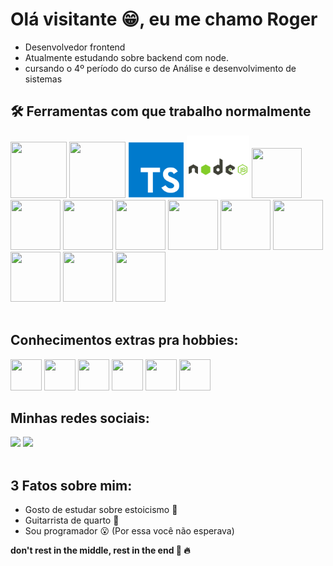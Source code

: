 # Olá visitante :grin:, eu me chamo **Roger** 
- Desenvolvedor frontend
- Atualmente estudando sobre backend com node.
- cursando o 4º período do curso de Análise e desenvolvimento de sistemas


    
## 🛠 **Ferramentas com que trabalho normalmente**

<div>
     <img src="https://cdn.jsdelivr.net/gh/devicons/devicon/icons/react/react-original-wordmark.svg"                width="90" height="90"/>     
     <img src="https://cdn.jsdelivr.net/gh/devicons/devicon/icons/nextjs/nextjs-original-wordmark.svg"              width="90" height="90"/> 
     <img src="https://raw.githubusercontent.com/devicons/devicon/master/icons/typescript/typescript-original.svg"  width="90" height="90"/>
     <img src="https://raw.githubusercontent.com/devicons/devicon/master/icons/nodejs/nodejs-original-wordmark.svg" width="100" height="100"/>
     <img src="https://cdn.jsdelivr.net/gh/devicons/devicon/icons/express/express-original-wordmark.svg"            width="80" height="80"/>
     <img src="https://cdn.jsdelivr.net/gh/devicons/devicon/icons/mongodb/mongodb-original-wordmark.svg"            width="80" height="80"/>
     <img src="https://cdn.jsdelivr.net/gh/devicons/devicon/icons/mysql/mysql-original-wordmark.svg"                width="80" height="80"/>
     <img src="https://cdn.jsdelivr.net/gh/devicons/devicon/icons/docker/docker-original-wordmark.svg"              width="80" height="80"/>
     <img src="https://cdn.jsdelivr.net/gh/devicons/devicon/icons/npm/npm-original-wordmark.svg"                    width="80" height="80"/>
     <img src="https://cdn.jsdelivr.net/gh/devicons/devicon/icons/figma/figma-original.svg"                         width="80" height="80"/>
     <img src="https://cdn.jsdelivr.net/gh/devicons/devicon/icons/html5/html5-original.svg"                         width="80" height="80"/>           
     <img src="https://cdn.jsdelivr.net/gh/devicons/devicon/icons/css3/css3-original-wordmark.svg"                  width="80" height="80"/>     
     <img src="https://cdn.jsdelivr.net/gh/devicons/devicon/icons/bootstrap/bootstrap-original-wordmark.svg"        width="80" height="80"/> 
     <img src="https://cdn.jsdelivr.net/gh/devicons/devicon/icons/javascript/javascript-original.svg"               width="80" height="80"/>
    



</div>
<br>

## Conhecimentos extras pra hobbies:

<div> 
     <img src="https://cdn.jsdelivr.net/gh/devicons/devicon/icons/php/php-original.svg"                     width="50" height="50"/>
     <img src="https://cdn.jsdelivr.net/gh/devicons/devicon/icons/apache/apache-original-wordmark.svg"      width="50" height="50"/>
     <img src="https://cdn.jsdelivr.net/gh/devicons/devicon/icons/mysql/mysql-original-wordmark.svg"        width="50" height="50"/>
     <img src="https://cdn.jsdelivr.net/gh/devicons/devicon/icons/linux/linux-original.svg"                 width="50" height="50"/>
     <img src="https://cdn.jsdelivr.net/gh/devicons/devicon/icons/c/c-original.svg"                         width="50" height="50"/>
     <img src="https://cdn.jsdelivr.net/gh/devicons/devicon/icons/cplusplus/cplusplus-original.svg"         width="50" height="50"/>
     
</div>

## Minhas redes sociais:
<div> 
<a href="https://instagram.com/estudahack" target="_blank"><img src="https://img.shields.io/badge/-Instagram-%23E4405F?style=for-the-badge&logo=instagram&logoColor=white" target="_blank"></a>
<a href="https://www.linkedin.com/in/roger-albuquerque" target="_blank"><img src="https://img.shields.io/badge/-LinkedIn-%230077B5?style=for-the-badge&logo=linkedin&logoColor=white" target="_blank"></a> 
</div> 

<br>

## 3 Fatos sobre mim:
   - Gosto de estudar sobre estoicismo :book:
   - Guitarrista de quarto :guitar:
   - Sou programador :open_mouth: (Por essa você não esperava)
   
 
**don't rest in the middle, rest in the end :triumph: :fire:**

          
